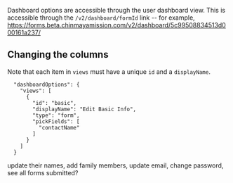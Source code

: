 Dashboard options are accessible through the user dashboard view. This is accessible through the `/v2/dashboard/formId` link -- for example, https://forms.beta.chinmayamission.com/v2/dashboard/5c99508834513d000161a237/

## Changing the columns

Note that each item in `views` must have a unique `id` and a `displayName`.

```
  "dashboardOptions": {
    "views": [
      {
        "id": "basic",
        "displayName": "Edit Basic Info",
        "type": "form",
        "pickFields": [
          "contactName"
        ]
      }
    ]
  }
```

update their names, add family members, update email, change password, see all forms submitted?